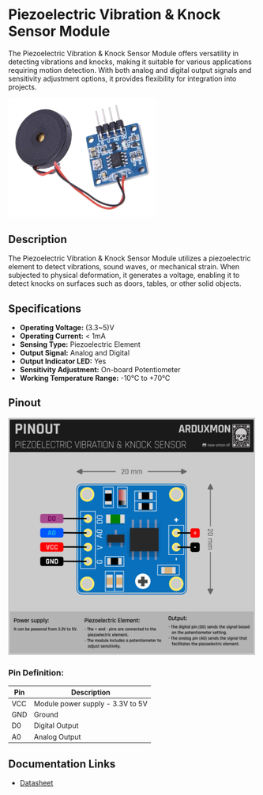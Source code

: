 # Piezoelectric Vibration & Knock Sensor Module

The Piezoelectric Vibration & Knock Sensor Module offers versatility in detecting vibrations and knocks, making it suitable for various applications requiring motion detection. With both analog and digital output signals and sensitivity adjustment options, it provides flexibility for integration into projects.

[<img src="pictures/SSR1072-Piezo-Vibration-Sensor.jpg" width="300" alt="Piezo Vibration Sensor"/>](pictures/SSR1072-Piezo-Vibration-Sensor.jpg)

## Description
The Piezoelectric Vibration & Knock Sensor Module utilizes a piezoelectric element to detect vibrations, sound waves, or mechanical strain. When subjected to physical deformation, it generates a voltage, enabling it to detect knocks on surfaces such as doors, tables, or other solid objects.

## Specifications
- **Operating Voltage:** (3.3~5)V
- **Operating Current:** < 1mA
- **Sensing Type:** Piezoelectric Element
- **Output Signal:** Analog and Digital
- **Output Indicator LED:** Yes
- **Sensitivity Adjustment:** On-board Potentiometer
- **Working Temperature Range:** -10℃ to +70℃

## Pinout
[<img src="schemas/SSR1072-Piezo-Vibration-Sensor-Pinout.png" width="500" alt="Pinout"/>](schemas/SSR1072-Piezo-Vibration-Sensor-Pinout.png)

### Pin Definition:
| Pin | Description                      |
|-----|----------------------------------|
| VCC | Module power supply - 3.3V to 5V |
| GND | Ground                           |
| D0  | Digital Output                   |
| A0  | Analog Output                    |


## Documentation Links

- [Datasheet](pdf/SSR1072-Piezo-Vibration-Sensor-datasheet.pdf)
